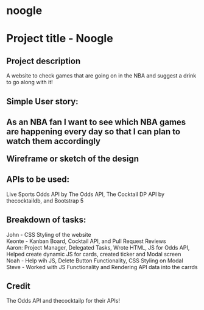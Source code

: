 # noogle

<h1>Project title - Noogle</h1>
<h2>Project description</h2>
A website to check games that are going on in the NBA and suggest a drink to go along with it!

<h2>Simple User story:<h2>
As an NBA fan 
I want to see which NBA games are happening every day
so that I can plan to watch them accordingly

Wireframe or sketch of the design

<h2>APIs to be used:</h2>
Live Sports Odds API by The Odds API, The Cocktail DP API by thecocktaildb, and Bootstrap 5

<h2>Breakdown of tasks:</h2>
John - CSS Styling of the website
<br>
Keonte - Kanban Board, Cocktail API, and Pull Request Reviews
<br>
Aaron: Project Manager, Delegated Tasks, Wrote HTML, JS for Odds API, Helped create dynamic JS for cards, created ticker and Modal screen
<br>
Noah - Help wih JS, Delete Button Functionality, CSS Styling on Modal
<br>
Steve - Worked with JS Functionality and Rendering API data into the carrds
<br>

<h2> Credit </h2>
The Odds API and thecocktailp for their APIs!

